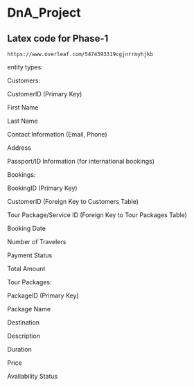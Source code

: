 # DnA_Project
## Latex code for Phase-1
```
https://www.overleaf.com/5474393319cgjnrrmyhjkb
```

entity types:

Customers:



CustomerID (Primary Key)

First Name

Last Name

Contact Information (Email, Phone)

Address

Passport/ID Information (for international bookings)





Bookings:



BookingID (Primary Key)

CustomerID (Foreign Key to Customers Table)

Tour Package/Service ID (Foreign Key to Tour Packages Table)

Booking Date

Number of Travelers

Payment Status

Total Amount





Tour Packages:



PackageID (Primary Key)

Package Name

Destination

Description

Duration

Price

Availability Status

